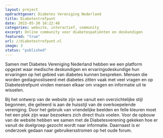 ```yaml
---
layout: project
opdrachtgever: Diabetes Vereniging Nederland
title: Diabetestrefpunt
date: 2015-05-30 16:22:48
categories: website, interactief, community
excerpt: Online community voor diabetespatiënten en deskundigen
featured: "true"
url: //diabetestrefpunt.nl
image: 3
status: "published"
---
```

Samen met Diabetes Vereniging Nederland hebben we een platform opgezet waar medische deskundigen en ervaringsdeskundige hun ervaringen op het gebied van diabetes kunnen bespreken. Mensen die worden gediagnostiseerd met diabetes zitten vaak met veel vragen en op Diabetestrefpunt vinden mensen elkaar om vragen en informatie uit te wisselen.

Bij het ontwerp van de website zijn we vanuit een overzichtelijke stijl begonnen, die gelieerd is aan de huisstijl van de overkoepelende vereniging. Door het gebruik van vriendelijke beelden en felle kleuren moet het een plek zijn waar bezoekers zich direct thuis voelen. Voor de opbouw van de website hebben we samen met de Diabetesverening gekeken hoe er vanuit de doelgroep gezocht wordt naar informatie. Daarnaast is er onderzoek gedaan naar gebruikersstromen op het oude forum.
